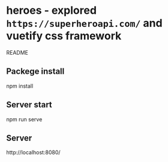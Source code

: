 # heroes - explored `https://superheroapi.com/` and vuetify css framework

README

## Packege install

npm install

## Server start

npm run serve

## Server

http://localhost:8080/

